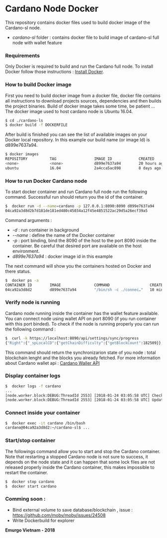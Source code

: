 # Cardano Node Docker 

This repository contains docker files used to build docker image of the Cardano-sl node.
- *cardano-sl* folder : contains docker file to build image of cardano-sl full node with wallet feature

### Requirements

  Only Docker is required to build and run the Cardano full node.
  To install Docker follow those instructions :  [Install Docker].
  
### How to build Docker image

First you need to build docker image from a docker file, docker file contains all instructions to download projects sources, dependencies and then builds the project binaries. Build of docker image takes some time, be patient ...
The docker image used to host cardano node is Ubuntu 16.04.

```sh
$ cd ./cardano-ls
$ docker build -f DOCKERFILE
````
After build is finished you can see the list of available images on your Docker local repository. In this example our build name (or image Id) is d899e7637a94. 
```sh
$ docker images
REPOSITORY          TAG                 IMAGE ID            CREATED             SIZE
<none>              <none>              d899e7637a94        20 hours ago        3.3GB
ubuntu              16.04               2a4cca5ac898        8 days ago          111MB
````

### How to run Docker Cardano node 
To start docker container and run Cardano full node run the following command. Successful run should return you the id of the container.
```sh
$  docker run -d --name=cardano -p 127.0.0.1:8090:8090 d899e7637a94
04ca92a3d8d2b7d181de181ed480c45034a12f45e4851522ac29d5a26ecf39a5
````
Command arguments :
- *-d* : run container in background
- *--name* : define the name of the Docker container
- *-p* : port binding, bind the 8090 of the host to the port 8090 inside the container. Be careful that desired port are available on the host environment.
- *d899e7637a94* : docker image id in this example

The next command will show you the containers hosted on Docker and there status.    

```sh
$  docker ps -a 
CONTAINER ID        IMAGE               COMMAND                  CREATED             STATUS              PORTS                      NAMES
04ca92a3d8d2        d899e7637a94        "/bin/sh -c ./connec…"   10 minutes ago      Up 10 minutes       127.0.0.1:8090->8090/tcp   cardano
````
### Verify node is running 

Cardano node running inside the container has the wallet feature available. You can connect node using wallet API on port 8090 (if you run container with this port binded). To check if the node is running properly you can run the following command :
```sh
$  curl -k https://localhost:8090/api/settings/sync/progress
{"Right":{"_spLocalCD":{"getChainDifficulty":{"getBlockCount":182509}},"_spNetworkCD":{"getChainDifficulty":{"getBlockCount":527963}},"_spPeers":0}}c
````
This command should return the synchronizarion state of you node : total blockchain lenght and the blocks you already fetched.
For more information about Cardano wallet api : [Cardano Waller API]


### Display container logs 
```sh
$  docker logs -f cardano
...
[node.worker.block:DEBUG:ThreadId 2553] [2018-01-24 03:05:58 UTC] Checkpoints available, headers request assembled
[node.worker.block:DEBUG:ThreadId 2553] [2018-01-24 03:05:58 UTC] Updating recovery header...
````

### Connect inside your container 
```sh
$  docker exec -it cardano /bin/bash
cardano@04ca92a3d8d2:~/cardano-sl$ ...
````

### Start/stop container

The followings command allow you to start and stop the Cardano container.
Note that restarting a stopped Cardano node is not sure to success, it depends on the node state and it can happen that some lock files are not released properly inside the Cardano container, this makes impossible to restart the container. 
```sh
$  docker stop cardano 
$  docker start cardano 
````

### Comming soon :
- Bind external volume to save database/blockchain , issue : https://github.com/moby/moby/issues/24508
- Write Dockerbuild for explorer 



**Emurgo Vietnam - 2018**

   [Install Docker]: <https://docs.docker.com/engine/installation/>
   [Cardano Waller API]: <https://cardanodocs.com/technical/wallet/api/#>

